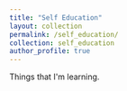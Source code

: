 ```yaml
---
title: "Self Education"
layout: collection
permalink: /self_education/
collection: self_education
author_profile: true
---
```


Things that I'm learning.

